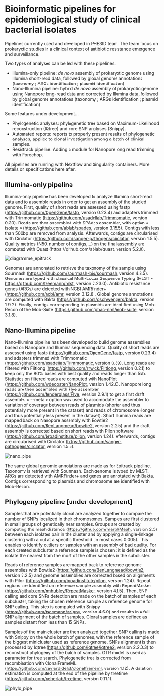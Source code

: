 # Bioinformatic pipelines for epidemiological study of clinical bacterial isolates

Pipelines currently used and developed in PHE3ID team. The team focus on prokaryotic studies in a clinical context of antibiotic resistance emergence and surveillance.

Two types of analyses can be led with these pipelines.
* Illumina-only pipeline: _de novo_ assembly of prokaryotic genome using Illumina short-read data, followed by global genome annotations (taxonomy ; ARGs identification ; plasmid identification)
* Nano-Illumina pipeline: hybrid _de novo_ assembly of prokaryotic genome using Nanopore long-read data and corrected by Illumina data, followed by global genome annotations (taxonomy ; ARGs identification ; plasmid identification)

Some features under development...
*  Phylogenetic analyses: phylogenetic tree based on Maximum-Likelihood reconstruction (IQtree) and core SNP analyses (Snippy).
*  Automated reports: reports to properly present results of phylogenetic analyses, applied to clonal investigation among a batch of clinical samples.
*  Resistrack pipeline: Adding a module for Nanopore long read trimming with Porechop.

All pipelines are running with Nextflow and Singularity containers. More details on specifications here after.

## Illumina-only pipeline

Illumina-only pipeline has been developed to analyze Illumina short-read data and to assemble reads in order to get an assembly of the studied genome. 
First, quality of short reads are assessed using fastp (https://github.com/OpenGene/fastp, version 0.23.4) and adapters trimmed with Trimmomatic (https://github.com/usadellab/Trimmomatic, version 0.39). Reads are then assembled with SPAdes assembler, with option « isolate » (https://github.com/ablab/spades, version 3.15.5). Contigs with less than 500bp are removed from analysis. Afterwards, contigs are circularised with Circlator (https://github.com/sanger-pathogens/circlator, version 1.5.5). Quality metrics (N50, number of contigs,…) on the final assembly are computed with Quast (https://github.com/ablab/quast, version 5.2.0). 

![diagramme_epitrack](https://github.com/rasigadelab/bashpipes/assets/120658937/53c2ba66-5a22-4447-b2d3-d7abd37cb177)

Genomes are annonated to retrieve the taxonomy of the sample using Sourmash (https://github.com/sourmash-bio/sourmash, version 4.8.5). Genomes are typed with classical Multi-Locus Sequence Typing (MLST - https://github.com/tseemann/mlst, version 2.23.0). Antibiotic resistance genes (ARGs) are detected with NCBI AMRfinder+ (https://github.com/ncbi/amr, version 3.12.8). Global genome annotations are computed with Bakta (https://github.com/oschwengers/bakta, version 1.9.2). Finally, contigs corresponding to plasmids are identified using Mob-Recon of the Mob-Suite (https://github.com/phac-nml/mob-suite, version 3.1.8). 

## Nano-Illumina pipeline

Nano-Illumina pipeline has been developed to build genome assemblies based on Nanopore and Illumina sequencing data.
Quality of short reads are assessed using fastp (https://github.com/OpenGene/fastp, version 0.23.4) and adapters trimmed with Trimmomatic (https://github.com/usadellab/Trimmomatic, version 0.39). Long reads are filtered with Filtlong (https://github.com/rrwick/Filtlong, version 0.2.1) to keep only the 80% bases with best quality and reads longer than 5kb. Statistics on filtered reads are computed with NanoPlot (https://github.com/wdecoster/NanoPlot, version 1.42.0). 
Nanopore long reads are then assembled with Flye assembler (https://github.com/fenderglass/Flye, version 2.9.1) to get a first draft assembly. « --meta » option was used to accomodate the assembler to variation of coverage between reads of plasmids (shorter and thus potentially more present in the dataset) and reads of chromosome (longer and thus potentially less present in the dataset). Short Illumina reads are mapped back on Nanopore assembly with Bowtie2 (https://github.com/BenLangmead/bowtie2, version 2.2.5) and the draft assembly is corrected based on short reads with Pilon software (https://github.com/broadinstitute/pilon, version 1.24). Afterwards, contigs are circularised with Circlator (https://github.com/sanger-pathogens/circlator, version 1.5.5).

![nano_pipe](https://github.com/rasigadelab/bashpipes/assets/120658937/c636cc96-b2ab-483c-9461-21762b27ca74)

The same global genomic annotations are made as for Epitrack pipeline. Taxonomy is retrieved with Sourmash. Each genome is typed by MLST. ARGs are detected with AMRFinder+ and genes are annotated with Bakta. Contigs corresponding to plasmids and chromosome are identified with Mob-Recon.

## Phylogeny pipeline [under development]

Samples that are potentially clonal are analyzed together to compare the number of SNPs localized in their chromosomes. Samples are first clustered in small groups of genetically near samples. Groups are created by computing the mash distance (https://github.com/marbl/Mash, version 2.3) between each isolates pair in the cluster and by applying a single-linkage clustering with a cut at a specific threshold (in most cases 0.005). This enables to identify outliers or samples with an assembly of bad quality. For each created subcluster a reference sample is chosen : it is defined as the isolate the nearest from the most of the other samples in the subcluster. 

Reads of reference samples are mapped back to reference genome assemblies with Bowtie2 (https://github.com/BenLangmead/bowtie2, version 2.2.5) and genome assemblies are corrected based on alignments with Pilon (https://github.com/broadinstitute/pilon, version 1.24). Repeat regions are identified on reference sample assembly with RepeatMasker (https://github.com/rmhubley/RepeatMasker, version 4.1.5). Then, SNP calling and core SNPs detection are made on the batch of samples of each subcluster, taking the chosen reference sample as reference genome for SNP calling. This step is computed with Snippy (https://github.com/tseemann/snippy, version 4.6.0) and results in a full SNP alignment of the batch of samples. Clonal samples are defined as samples distant from less than 15 SNPs.

Samples of the main cluster are then analyzed together. SNP calling is made with Snippy on the whole batch of genomes, with the reference sample of the biggest minicluster used as reference genome. SNPs alignment is then processed by Iqtree (https://github.com/iqtree/iqtree2, version 2.2.0.3) to reconstruct phylogeny of the batch of samples. GTR model is used as parameter for tree search. Phylogenetic tree is corrected from recombination with ClonalFrameML (https://github.com/xavierdidelot/clonalframeml, version 1.12). A datation estimation is computed at the end of the pipeline by treetime (https://github.com/neherlab/treetime, version 0.11.1).

![phylo_pipe](https://github.com/rasigadelab/bashpipes/assets/120658937/7c464a6a-13f0-4945-9aba-44f9a28989f9)


